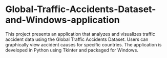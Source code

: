 # Global-Traffic-Accidents-Dataset-and-Windows-application
This project presents an application that analyzes and visualizes traffic accident data using the Global Traffic Accidents Dataset. Users can graphically view accident causes for specific countries. The application is developed in Python using Tkinter and packaged for Windows.
